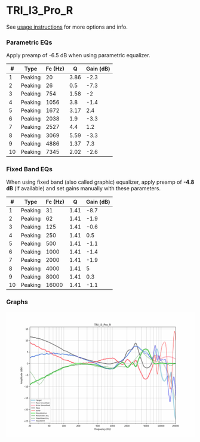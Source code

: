 # TRI_I3_Pro_R
See [usage instructions](https://github.com/jaakkopasanen/AutoEq#usage) for more options and info.

### Parametric EQs
Apply preamp of -6.5 dB when using parametric equalizer.

|   # | Type    |   Fc (Hz) |    Q |   Gain (dB) |
|-----|---------|-----------|------|-------------|
|   1 | Peaking |        20 | 3.86 |        -2.3 |
|   2 | Peaking |        26 | 0.5  |        -7.3 |
|   3 | Peaking |       754 | 1.58 |        -2   |
|   4 | Peaking |      1056 | 3.8  |        -1.4 |
|   5 | Peaking |      1672 | 3.17 |         2.4 |
|   6 | Peaking |      2038 | 1.9  |        -3.3 |
|   7 | Peaking |      2527 | 4.4  |         1.2 |
|   8 | Peaking |      3069 | 5.59 |        -3.3 |
|   9 | Peaking |      4886 | 1.37 |         7.3 |
|  10 | Peaking |      7345 | 2.02 |        -2.6 |

### Fixed Band EQs
When using fixed band (also called graphic) equalizer, apply preamp of **-4.8 dB** (if available) and set gains manually with these parameters.

|   # | Type    |   Fc (Hz) |    Q |   Gain (dB) |
|-----|---------|-----------|------|-------------|
|   1 | Peaking |        31 | 1.41 |        -8.7 |
|   2 | Peaking |        62 | 1.41 |        -1.9 |
|   3 | Peaking |       125 | 1.41 |        -0.6 |
|   4 | Peaking |       250 | 1.41 |         0.5 |
|   5 | Peaking |       500 | 1.41 |        -1.1 |
|   6 | Peaking |      1000 | 1.41 |        -1.4 |
|   7 | Peaking |      2000 | 1.41 |        -1.9 |
|   8 | Peaking |      4000 | 1.41 |         5   |
|   9 | Peaking |      8000 | 1.41 |         0.3 |
|  10 | Peaking |     16000 | 1.41 |        -1.1 |

### Graphs
![](./TRI_I3_Pro_R.png)
